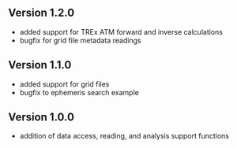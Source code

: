 Version 1.2.0
-------------------------

- added support for TREx ATM forward and inverse calculations
- bugfix for grid file metadata readings


Version 1.1.0
-------------------------

- added support for grid files
- bugfix to ephemeris search example


Version 1.0.0
-------------------------

- addition of data access, reading, and analysis support functions

